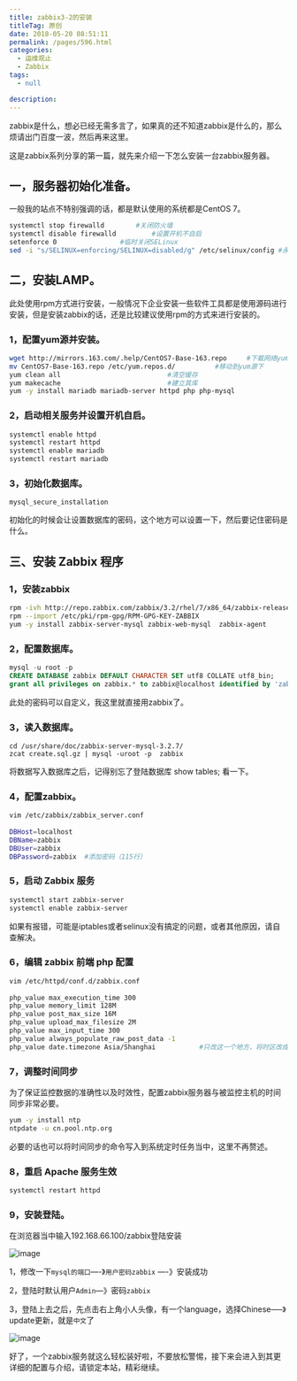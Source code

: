 ```yaml
---
title: zabbix3-2的安装
titleTag: 原创
date: 2018-05-20 08:51:11
permalink: /pages/596.html
categories: 
  - 运维观止
  - Zabbix
tags: 
  - null

description: 
---
```


zabbix是什么，想必已经无需多言了，如果真的还不知道zabbix是什么的，那么烦请出门百度一波，然后再来这里。

这是zabbix系列分享的第一篇，就先来介绍一下怎么安装一台zabbix服务器。

## 一，服务器初始化准备。

一般我的站点不特别强调的话，都是默认使用的系统都是CentOS 7。

```sh
systemctl stop firewalld		#关闭防火墙
systemctl disable firewalld	        #设置开机不自启
setenforce 0				#临时关闭SELinux
sed -i "s/SELINUX=enforcing/SELINUX=disabled/g" /etc/selinux/config	#永久关闭SELinux
```

## 二，安装LAMP。

此处使用rpm方式进行安装，一般情况下企业安装一些软件工具都是使用源码进行安装，但是安装zabbix的话，还是比较建议使用rpm的方式来进行安装的。

### 1，配置yum源并安装。

```sh
wget http://mirrors.163.com/.help/CentOS7-Base-163.repo		#下载网络yum源
mv CentOS7-Base-163.repo /etc/yum.repos.d/			#移动到yum源下
yum clean all							#清空缓存
yum makecache							#建立其库
yum -y install mariadb mariadb-server httpd php php-mysql 
```

### 2，启动相关服务并设置开机自启。

```sh
systemctl enable httpd
systemctl restart httpd
systemctl enable mariadb
systemctl restart mariadb
```

### 3，初始化数据库。

```
mysql_secure_installation
```

初始化的时候会让设置数据库的密码，这个地方可以设置一下，然后要记住密码是什么。

## 三、安装 Zabbix 程序

### 1，安装zabbix

```sh
rpm -ivh http://repo.zabbix.com/zabbix/3.2/rhel/7/x86_64/zabbix-release-3.2-1.el7.noarch.rpm       
rpm --import /etc/pki/rpm-gpg/RPM-GPG-KEY-ZABBIX  
yum -y install zabbix-server-mysql zabbix-web-mysql  zabbix-agent  
```

### 2，配置数据库。

```sql
mysql -u root -p
CREATE DATABASE zabbix DEFAULT CHARACTER SET utf8 COLLATE utf8_bin;
grant all privileges on zabbix.* to zabbix@localhost identified by 'zabbix'; 
```

此处的密码可以自定义，我这里就直接用zabbix了。

### 3，读入数据库。

```
cd /usr/share/doc/zabbix-server-mysql-3.2.7/
zcat create.sql.gz | mysql -uroot -p  zabbix
```

将数据写入数据库之后，记得别忘了登陆数据库 show tables; 看一下。

### 4，配置zabbix。

```sh
vim /etc/zabbix/zabbix_server.conf
		
DBHost=localhost
DBName=zabbix
DBUser=zabbix
DBPassword=zabbix  #添加密码（115行）
```

### 5，启动 Zabbix 服务

```sh
systemctl start zabbix-server
systemctl enable zabbix-server
```

如果有报错，可能是iptables或者selinux没有搞定的问题，或者其他原因，请自查解决。

### 6，编辑 zabbix 前端 php 配置

```sh
vim /etc/httpd/conf.d/zabbix.conf
			
php_value max_execution_time 300
php_value memory_limit 128M
php_value post_max_size 16M
php_value upload_max_filesize 2M
php_value max_input_time 300
php_value always_populate_raw_post_data -1
php_value date.timezone Asia/Shanghai           #只改这一个地方，将时区改成上海
```

### 7，调整时间同步

为了保证监控数据的准确性以及时效性，配置zabbix服务器与被监控主机的时间同步非常必要。

```sh
yum -y install ntp 
ntpdate -u cn.pool.ntp.org
```

必要的话也可以将时间同步的命令写入到系统定时任务当中，这里不再赘述。

### 8，重启 Apache 服务生效

```sh
systemctl restart httpd
```

### 9，安装登陆。

在浏览器当中输入192.168.66.100/zabbix登陆安装

![image](http://t.eryajf.net/imgs/2021/09/e642a0ce06f759fd.jpg)

1，修改一下`mysql的端口`—-》`用户密码zabbix` —-》安装成功

2，登陆时默认用户`Admin`—》密码`zabbix`

3，登陆上去之后，先点击右上角小人头像，有一个language，选择Chinese—–》update更新，就是`中文`了

![image](http://t.eryajf.net/imgs/2021/09/7deecacbfd54ff6e.jpg)

好了，一个zabbix服务就这么轻松装好啦，不要放松警惕，接下来会进入到其更详细的配置与介绍，请锁定本站，精彩继续。

